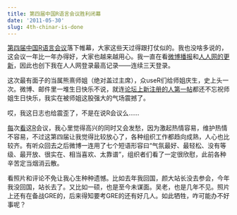 ```yaml
---
title: 第四届中国R语言会议胜利闭幕
date: '2011-05-30'
slug: 4th-chinar-is-done
---
```


[第四届中国R语言会议](https://cosx.org/2011/04/chinar-2011/)落下帷幕，大家这些天过得跟打仗似的。我也没啥多说的，这会议一年比一年办得好，大家也越来越用心。我一直在看[微博播报](http://weibo.com/cosname)和[人人网的更新](http://renren.com/cosname)，因此也创下我在人人网登录最高记录——连续三天登录。

这次最有面子的当属熊熹师姐（绝对盖过主席），众useR们给师姐庆生，史上头一次。微博、邮件里一堆生日快乐不说，就连[论坛上新注册的人第一帖](https://cosx.org/cn/topic/104457)都还不忘祝师姐生日快乐，我实在被师姐这股强大的气场震撼了。

哎，我这日志也给震歪了，不是在说R会议么……

[每](/cn/2009/12/snow-in-ames-and-2nd-chinese-r-conference/)次[看](/cn/2010/07/3rd-chinese-r-conference-beijing/)这[R](/cn/2011/05/4th-chinar-bioinformatics/)会议，我心里觉得高兴的同时又会发愁，因为激起热情容易，维护热情不容易，不过这第四届让我觉得比较放心了，各种组织工作都趋向成熟，人心也比较齐。有听众回去之后微博一连用了七个短语形容曰“气氛最好、最轻松、没有等级、最开放、很实在、相当喜欢、太靠谱”，组织者们看了一定很欣慰，此前各种辛苦定当烟消云散。

看照片和评论不免让我心生种种遗憾。比如去年我回国，颜大站长没去参会，今年我没回国，站长去了。又比如一硕，也是至今未谋面。吴老，也是几年不见。照片上还有在备战GRE的，后来得知要考GRE的还有好几人。如此牺牲，咋可能办不好事呢？


